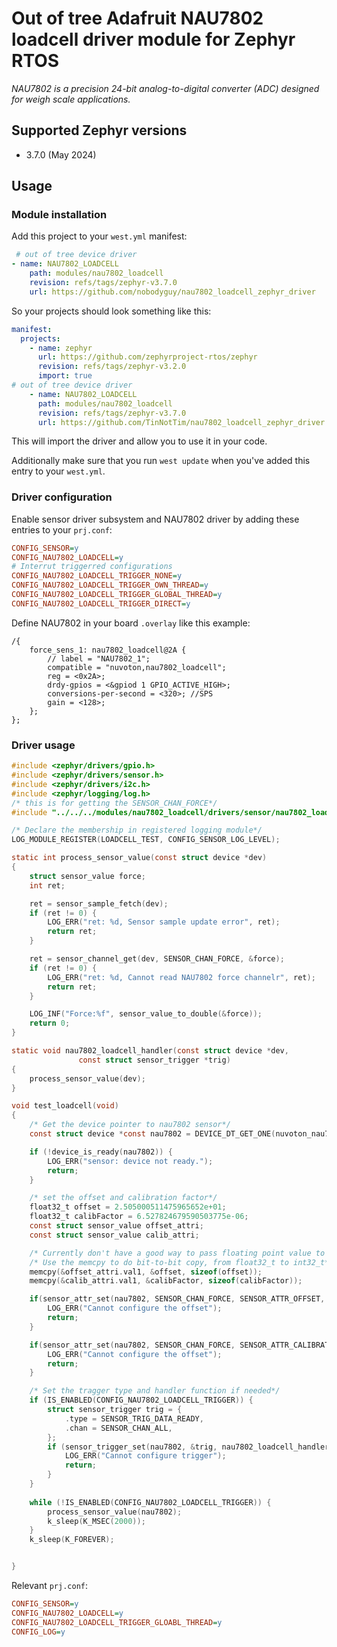 # Out of tree Adafruit NAU7802 loadcell driver module for Zephyr RTOS
*NAU7802 is a precision 24-bit analog-to-digital converter (ADC) designed for weigh scale applications.*

## Supported Zephyr versions
* 3.7.0 (May 2024)
## Usage
### Module installation
Add this project to your `west.yml` manifest:
```yaml
 # out of tree device driver
- name: NAU7802_LOADCELL
    path: modules/nau7802_loadcell
    revision: refs/tags/zephyr-v3.7.0
    url: https://github.com/nobodyguy/nau7802_loadcell_zephyr_driver
```

So your projects should look something like this:
```yaml
manifest:
  projects:
    - name: zephyr
      url: https://github.com/zephyrproject-rtos/zephyr
      revision: refs/tags/zephyr-v3.2.0
      import: true
# out of tree device driver
    - name: NAU7802_LOADCELL
      path: modules/nau7802_loadcell
      revision: refs/tags/zephyr-v3.7.0
      url: https://github.com/TinNotTim/nau7802_loadcell_zephyr_driver
```

This will import the driver and allow you to use it in your code.

Additionally make sure that you run `west update` when you've added this entry to your `west.yml`.

### Driver configuration
Enable sensor driver subsystem and NAU7802 driver by adding these entries to your `prj.conf`:
```ini
CONFIG_SENSOR=y
CONFIG_NAU7802_LOADCELL=y
# Interrut triggerred configurations
CONFIG_NAU7802_LOADCELL_TRIGGER_NONE=y
CONFIG_NAU7802_LOADCELL_TRIGGER_OWN_THREAD=y
CONFIG_NAU7802_LOADCELL_TRIGGER_GLOBAL_THREAD=y
CONFIG_NAU7802_LOADCELL_TRIGGER_DIRECT=y
```

Define NAU7802 in your board `.overlay` like this example:
```dts
/{	
    force_sens_1: nau7802_loadcell@2A {
        // label = "NAU7802_1";
        compatible = "nuvoton,nau7802_loadcell";
        reg = <0x2A>;
        drdy-gpios = <&gpiod 1 GPIO_ACTIVE_HIGH>;
        conversions-per-second = <320>; //SPS
        gain = <128>;
    };
};
```

### Driver usage
```c
#include <zephyr/drivers/gpio.h>
#include <zephyr/drivers/sensor.h>
#include <zephyr/drivers/i2c.h>
#include <zephyr/logging/log.h>
/* this is for getting the SENSOR_CHAN_FORCE*/
#include "../../../modules/nau7802_loadcell/drivers/sensor/nau7802_loadcell/nau7802_loadcell.h"

/* Declare the membership in registered logging module*/
LOG_MODULE_REGISTER(LOADCELL_TEST, CONFIG_SENSOR_LOG_LEVEL);

static int process_sensor_value(const struct device *dev)
{
	struct sensor_value force;
	int ret;

	ret = sensor_sample_fetch(dev);
	if (ret != 0) {
		LOG_ERR("ret: %d, Sensor sample update error", ret);
		return ret;
	}

	ret = sensor_channel_get(dev, SENSOR_CHAN_FORCE, &force);
	if (ret != 0) {
		LOG_ERR("ret: %d, Cannot read NAU7802 force channelr", ret);
		return ret;
	}

	LOG_INF("Force:%f", sensor_value_to_double(&force));
	return 0;
}

static void nau7802_loadcell_handler(const struct device *dev,
			   const struct sensor_trigger *trig)
{
	process_sensor_value(dev);
}

void test_loadcell(void)
{
    /* Get the device pointer to nau7802 sensor*/
	const struct device *const nau7802 = DEVICE_DT_GET_ONE(nuvoton_nau7802_loadcell);

	if (!device_is_ready(nau7802)) {
		LOG_ERR("sensor: device not ready.");
		return;
	}

	/* set the offset and calibration factor*/
	float32_t offset = 2.505000511475965652e+01;
	float32_t calibFactor = 6.527824679590503775e-06;
	const struct sensor_value offset_attri;
	const struct sensor_value calib_attri;

	/* Currently don't have a good way to pass floating point value to the sensor driver*/
	/* Use the memcpy to do bit-to-bit copy, from float32_t to int32_t*/
	memcpy(&offset_attri.val1, &offset, sizeof(offset));
	memcpy(&calib_attri.val1, &calibFactor, sizeof(calibFactor));

	if(sensor_attr_set(nau7802, SENSOR_CHAN_FORCE, SENSOR_ATTR_OFFSET, &offset_attri) != 0){
		LOG_ERR("Cannot configure the offset");
		return;
	}

	if(sensor_attr_set(nau7802, SENSOR_CHAN_FORCE, SENSOR_ATTR_CALIBRATION, &calib_attri) != 0){
		LOG_ERR("Cannot configure the offset");
		return;
	}

	/* Set the tragger type and handler function if needed*/
	if (IS_ENABLED(CONFIG_NAU7802_LOADCELL_TRIGGER)) {
		struct sensor_trigger trig = {
			.type = SENSOR_TRIG_DATA_READY,
			.chan = SENSOR_CHAN_ALL,
		};
		if (sensor_trigger_set(nau7802, &trig, nau7802_loadcell_handler) < 0) {
			LOG_ERR("Cannot configure trigger");
			return;
		}
	}
	
	while (!IS_ENABLED(CONFIG_NAU7802_LOADCELL_TRIGGER)) {
		process_sensor_value(nau7802);
		k_sleep(K_MSEC(2000));
	}
	k_sleep(K_FOREVER);


}
```
Relevant `prj.conf`:
```ini
CONFIG_SENSOR=y
CONFIG_NAU7802_LOADCELL=y
CONFIG_NAU7802_LOADCELL_TRIGGER_GLOABL_THREAD=y
CONFIG_LOG=y
```